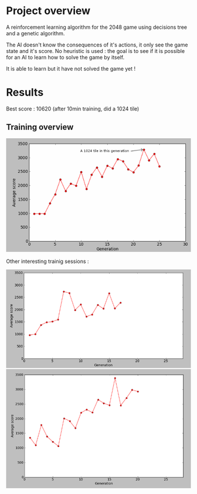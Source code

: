 Project overview
================

A reinforcement learning algorithm for the 2048 game using decisions tree and a
genetic algorithm.

The AI doesn't know the consequences of it's actions, it only see the game
state and it's score. No heuristic is used : the goal is to see if it is
possible for an AI to learn how to solve the game by itself.

It is able to learn but it have not solved the game yet !

Results
=======

Best score : 10620 (after 10min training, did a 1024 tile)

Training overview
----------------

![Training](images/training3.png)

Other interesting trainig sessions :

![Training](images/training.png)
![Training](images/training2.png)
